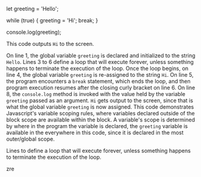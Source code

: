 let greeting = 'Hello';

while (true) {
  greeting = 'Hi';
  break;
}

console.log(greeting);

This code outputs `Hi` to the screen.

On line 1, the global variable `greeting` is declared and initialized to the string `Hello`.  Lines 3 to 6 define a loop that will execute forever, unless something happens to terminate the execution of the loop.  Once the loop begins, on line 4, the global variable `greeting` is re-assigned to the string `Hi`.  On line 5, the program encounters a `break` statement, which ends the loop, and then program execution resumes after the closing curly bracket on line 6.  On line 8, the `console.log` method is invoked with the value held by the variable `greeting` passed as an argument.  `Hi` gets output to the screen, since that is what the global variable `greeting` is now assigned.  This code demonstrates Javascript's variable scoping rules, where variables declared outside of the block scope are available within the block.  A variable's scope is determined by where in the program the variable is declared, the `greeting` variable is available in the everywhere in this code, since it is declared in the most outer/global scope.


Lines  to  define a loop that will execute forever, unless something happens to terminate the execution of the loop.

zre